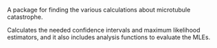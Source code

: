 A package for finding the various calculations about microtubule catastrophe.

Calculates the needed confidence intervals and maximum likelihood estimators,
and it also includes analysis functions to evaluate the MLEs.
